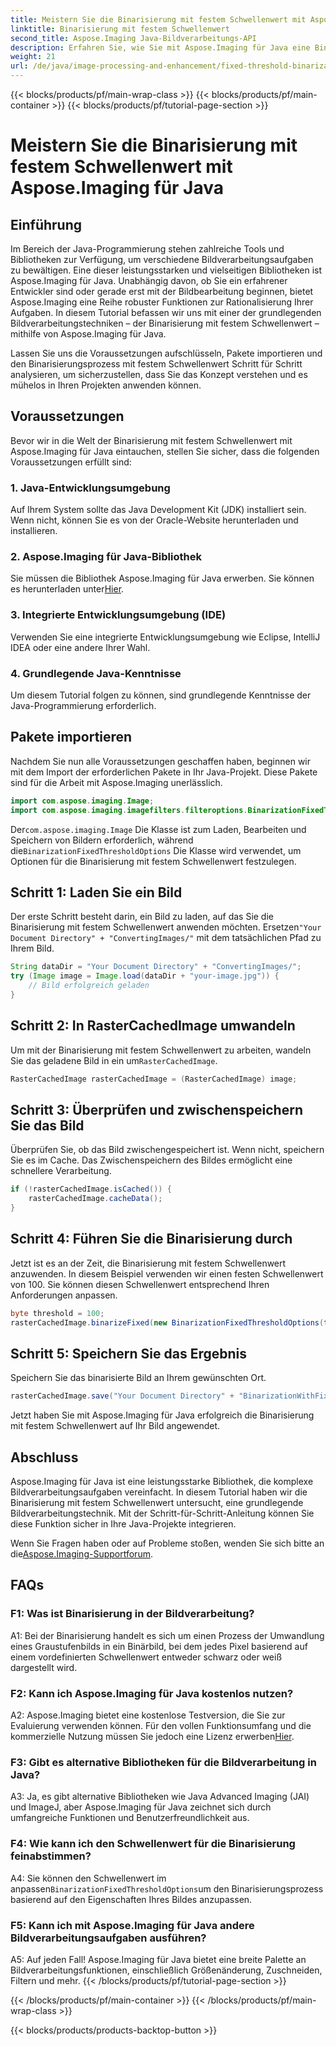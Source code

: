 ```yaml
---
title: Meistern Sie die Binarisierung mit festem Schwellenwert mit Aspose.Imaging für Java
linktitle: Binarisierung mit festem Schwellenwert
second_title: Aspose.Imaging Java-Bildverarbeitungs-API
description: Erfahren Sie, wie Sie mit Aspose.Imaging für Java eine Binarisierung mit festem Schwellenwert für Bilder durchführen.
weight: 21
url: /de/java/image-processing-and-enhancement/fixed-threshold-binarization/
---
```


{{< blocks/products/pf/main-wrap-class >}}
{{< blocks/products/pf/main-container >}}
{{< blocks/products/pf/tutorial-page-section >}}

# Meistern Sie die Binarisierung mit festem Schwellenwert mit Aspose.Imaging für Java

## Einführung

Im Bereich der Java-Programmierung stehen zahlreiche Tools und Bibliotheken zur Verfügung, um verschiedene Bildverarbeitungsaufgaben zu bewältigen. Eine dieser leistungsstarken und vielseitigen Bibliotheken ist Aspose.Imaging für Java. Unabhängig davon, ob Sie ein erfahrener Entwickler sind oder gerade erst mit der Bildbearbeitung beginnen, bietet Aspose.Imaging eine Reihe robuster Funktionen zur Rationalisierung Ihrer Aufgaben. In diesem Tutorial befassen wir uns mit einer der grundlegenden Bildverarbeitungstechniken – der Binarisierung mit festem Schwellenwert – mithilfe von Aspose.Imaging für Java.

Lassen Sie uns die Voraussetzungen aufschlüsseln, Pakete importieren und den Binarisierungsprozess mit festem Schwellenwert Schritt für Schritt analysieren, um sicherzustellen, dass Sie das Konzept verstehen und es mühelos in Ihren Projekten anwenden können.

## Voraussetzungen

Bevor wir in die Welt der Binarisierung mit festem Schwellenwert mit Aspose.Imaging für Java eintauchen, stellen Sie sicher, dass die folgenden Voraussetzungen erfüllt sind:

### 1. Java-Entwicklungsumgebung

Auf Ihrem System sollte das Java Development Kit (JDK) installiert sein. Wenn nicht, können Sie es von der Oracle-Website herunterladen und installieren.

### 2. Aspose.Imaging für Java-Bibliothek

 Sie müssen die Bibliothek Aspose.Imaging für Java erwerben. Sie können es herunterladen unter[Hier](https://releases.aspose.com/imaging/java/).

### 3. Integrierte Entwicklungsumgebung (IDE)

Verwenden Sie eine integrierte Entwicklungsumgebung wie Eclipse, IntelliJ IDEA oder eine andere Ihrer Wahl.

### 4. Grundlegende Java-Kenntnisse

Um diesem Tutorial folgen zu können, sind grundlegende Kenntnisse der Java-Programmierung erforderlich.

## Pakete importieren

Nachdem Sie nun alle Voraussetzungen geschaffen haben, beginnen wir mit dem Import der erforderlichen Pakete in Ihr Java-Projekt. Diese Pakete sind für die Arbeit mit Aspose.Imaging unerlässlich.

```java
import com.aspose.imaging.Image;
import com.aspose.imaging.imagefilters.filteroptions.BinarizationFixedThresholdOptions;
```

 Der`com.aspose.imaging.Image` Die Klasse ist zum Laden, Bearbeiten und Speichern von Bildern erforderlich, während die`BinarizationFixedThresholdOptions` Die Klasse wird verwendet, um Optionen für die Binarisierung mit festem Schwellenwert festzulegen.

## Schritt 1: Laden Sie ein Bild

 Der erste Schritt besteht darin, ein Bild zu laden, auf das Sie die Binarisierung mit festem Schwellenwert anwenden möchten. Ersetzen`"Your Document Directory" + "ConvertingImages/"` mit dem tatsächlichen Pfad zu Ihrem Bild.

```java
String dataDir = "Your Document Directory" + "ConvertingImages/";
try (Image image = Image.load(dataDir + "your-image.jpg")) {
    // Bild erfolgreich geladen
}
```

## Schritt 2: In RasterCachedImage umwandeln

 Um mit der Binarisierung mit festem Schwellenwert zu arbeiten, wandeln Sie das geladene Bild in ein um`RasterCachedImage`.

```java
RasterCachedImage rasterCachedImage = (RasterCachedImage) image;
```

## Schritt 3: Überprüfen und zwischenspeichern Sie das Bild

Überprüfen Sie, ob das Bild zwischengespeichert ist. Wenn nicht, speichern Sie es im Cache. Das Zwischenspeichern des Bildes ermöglicht eine schnellere Verarbeitung.

```java
if (!rasterCachedImage.isCached()) {
    rasterCachedImage.cacheData();
}
```

## Schritt 4: Führen Sie die Binarisierung durch

Jetzt ist es an der Zeit, die Binarisierung mit festem Schwellenwert anzuwenden. In diesem Beispiel verwenden wir einen festen Schwellenwert von 100. Sie können diesen Schwellenwert entsprechend Ihren Anforderungen anpassen.

```java
byte threshold = 100;
rasterCachedImage.binarizeFixed(new BinarizationFixedThresholdOptions(threshold));
```

## Schritt 5: Speichern Sie das Ergebnis

Speichern Sie das binarisierte Bild an Ihrem gewünschten Ort.

```java
rasterCachedImage.save("Your Document Directory" + "BinarizationWithFixedThreshold_out.jpg");
```

Jetzt haben Sie mit Aspose.Imaging für Java erfolgreich die Binarisierung mit festem Schwellenwert auf Ihr Bild angewendet.

## Abschluss

Aspose.Imaging für Java ist eine leistungsstarke Bibliothek, die komplexe Bildverarbeitungsaufgaben vereinfacht. In diesem Tutorial haben wir die Binarisierung mit festem Schwellenwert untersucht, eine grundlegende Bildverarbeitungstechnik. Mit der Schritt-für-Schritt-Anleitung können Sie diese Funktion sicher in Ihre Java-Projekte integrieren.

Wenn Sie Fragen haben oder auf Probleme stoßen, wenden Sie sich bitte an die[Aspose.Imaging-Supportforum](https://forum.aspose.com/).

## FAQs

### F1: Was ist Binarisierung in der Bildverarbeitung?

A1: Bei der Binarisierung handelt es sich um einen Prozess der Umwandlung eines Graustufenbilds in ein Binärbild, bei dem jedes Pixel basierend auf einem vordefinierten Schwellenwert entweder schwarz oder weiß dargestellt wird.

### F2: Kann ich Aspose.Imaging für Java kostenlos nutzen?

 A2: Aspose.Imaging bietet eine kostenlose Testversion, die Sie zur Evaluierung verwenden können. Für den vollen Funktionsumfang und die kommerzielle Nutzung müssen Sie jedoch eine Lizenz erwerben[Hier](https://purchase.aspose.com/buy).

### F3: Gibt es alternative Bibliotheken für die Bildverarbeitung in Java?

A3: Ja, es gibt alternative Bibliotheken wie Java Advanced Imaging (JAI) und ImageJ, aber Aspose.Imaging für Java zeichnet sich durch umfangreiche Funktionen und Benutzerfreundlichkeit aus.

### F4: Wie kann ich den Schwellenwert für die Binarisierung feinabstimmen?

 A4: Sie können den Schwellenwert im anpassen`BinarizationFixedThresholdOptions`um den Binarisierungsprozess basierend auf den Eigenschaften Ihres Bildes anzupassen.

### F5: Kann ich mit Aspose.Imaging für Java andere Bildverarbeitungsaufgaben ausführen?

A5: Auf jeden Fall! Aspose.Imaging für Java bietet eine breite Palette an Bildverarbeitungsfunktionen, einschließlich Größenänderung, Zuschneiden, Filtern und mehr.
{{< /blocks/products/pf/tutorial-page-section >}}

{{< /blocks/products/pf/main-container >}}
{{< /blocks/products/pf/main-wrap-class >}}

{{< blocks/products/products-backtop-button >}}
